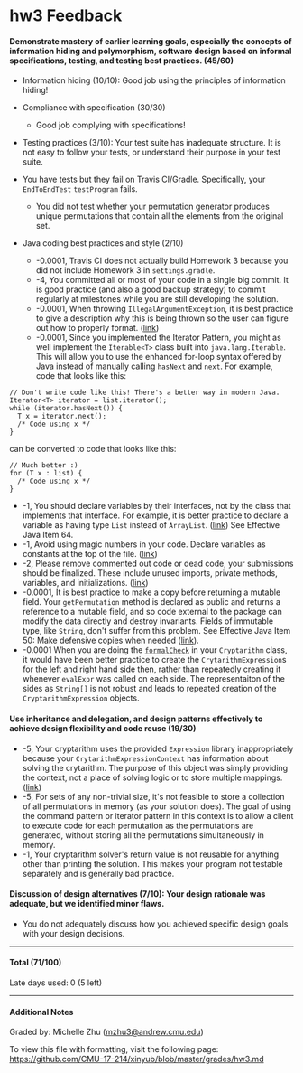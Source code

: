 hw3 Feedback
============

#### Demonstrate mastery of earlier learning goals, especially the concepts of information hiding and polymorphism, software design based on informal specifications, testing, and testing best practices. (45/60)

* Information hiding (10/10): Good job using the principles of information hiding!

* Compliance with specification (30/30)
  * Good job complying with specifications!

* Testing practices (3/10): Your test suite has inadequate structure. It is not easy to follow your tests, or understand their purpose in your test suite.
* You have tests but they fail on Travis CI/Gradle. Specifically, your `EndToEndTest` `testProgram` fails. 
  * You did not test whether your permutation generator produces unique permutations that contain all the elements from the original set.

* Java coding best practices and style (2/10)
  * -0.0001, Travis CI does not actually build Homework 3 because you did not include Homework 3 in `settings.gradle`. 
  * -4, You committed all or most of your code in a single big commit. It is good practice (and also a good backup strategy) to commit regularly at milestones while you are still developing the solution.
  * -0.0001, When throwing `IllegalArgumentException`, it is best practice to give a description why this is being thrown so the user can figure out how to properly format. ([link](https://github.com/CMU-17-214/xinyub/blob/main/homework/3/src/main/java/edu/cmu/cs/cs214/hw3/cryptarithm/expression/Cryptarithm.java#L75))
  * -0.0001, Since you implemented the Iterator Pattern, you might as well implement the `Iterable<T>` class built into `java.lang.Iterable`. This will allow you to use the enhanced for-loop syntax offered by Java instead of manually calling `hasNext` and `next`. For example, code that looks like this:

```
// Don't write code like this! There's a better way in modern Java.
Iterator<T> iterator = list.iterator();
while (iterator.hasNext()) {
  T x = iterator.next();
  /* Code using x */
}
```

can be converted to code that looks like this:

```
// Much better :)
for (T x : list) {
  /* Code using x */
}
```
  * -1, You should declare variables by their interfaces, not by the class that implements that interface. For example, it is better practice to declare a variable as having type `List` instead of `ArrayList`. ([link](https://github.com/CMU-17-214/xinyub/blob/main/homework/3/src/main/java/edu/cmu/cs/cs214/hw3/permutation/Permutation.java#L14)) See Effective Java Item 64.
  * -1, Avoid using magic numbers in your code. Declare variables as constants at the top of the file. ([link](https://github.com/CMU-17-214/xinyub/blob/main/homework/3/src/main/java/edu/cmu/cs/cs214/hw3/cryptarithm/expression/Cryptarithm.java#L118))
  * -2, Please remove commented out code or dead code, your submissions should be finalized. These include unused imports, private methods, variables, and initializations. ([link](https://github.com/CMU-17-214/xinyub/blob/main/homework/3/src/main/java/edu/cmu/cs/cs214/hw3/cryptarithm/expression/Cryptarithm.java#L82))
  * -0.0001, It is best practice to make a copy before returning a mutable field. Your `getPermutation` method is declared as public and returns a reference to a mutable field, and so code external to the package can modify the data directly and destroy invariants. Fields of immutable type, like `String`, don't suffer from this problem. See Effective Java Item 50: Make defensive copies when needed ([link](https://github.com/CMU-17-214/xinyub/blob/main/homework/3/src/main/java/edu/cmu/cs/cs214/hw3/permutation/Permutation.java#L53)).
  * -0.0001 When you are doing the [`formalCheck`](https://github.com/CMU-17-214/xinyub/blob/main/homework/3/src/main/java/edu/cmu/cs/cs214/hw3/cryptarithm/expression/Cryptarithm.java#L43-L83) in your `Cryptarithm` class, it would have been better practice to create the `CrytarithmExpression`s for the left and right hand side then, rather than repeatedly creating it whenever `evalExpr` was called on each side. The representaiton of the sides as `String[]` is not robust and leads to repeated creation of the `CryptarithmExpression` objects.

#### Use inheritance and delegation, and design patterns effectively to achieve design flexibility and code reuse (19/30)
  * -5, Your cryptarithm uses the provided `Expression` library inappropriately because your `CrytarithmExpressionContext` has information about solving the crytarithm. The purpose of this object was simply providing the context, not a place of solving logic or to store multiple mappings. ([link](https://github.com/CMU-17-214/xinyub/blob/main/homework/3/src/main/java/edu/cmu/cs/cs214/hw3/cryptarithm/expression/CryptarithmExpressionContext.java))
  * -5, For sets of any non-trivial size, it's not feasible to store a collection of all permutations in memory (as your solution does). The goal of using the command pattern or iterator pattern in this context is to allow a client to execute code for each permutation as the permutations are generated, without storing all the permutations simultaneously in memory.
  * -1, Your cryptarithm solver's return value is not reusable for anything other than printing the solution. This makes your program not testable separately and is generally bad practice.

#### Discussion of design alternatives (7/10): Your design rationale was adequate, but we identified minor flaws.
  * You do not adequately discuss how you achieved specific design goals with your design decisions.

---

#### Total (71/100)

Late days used: 0 (5 left)

---

#### Additional Notes

Graded by: Michelle Zhu (mzhu3@andrew.cmu.edu)

To view this file with formatting, visit the following page: https://github.com/CMU-17-214/xinyub/blob/master/grades/hw3.md
